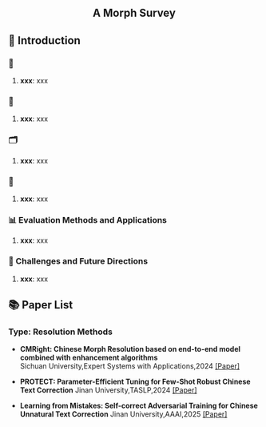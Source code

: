 <div align="center"><h2> A Morph Survey</h2></div>

## 🔗 Introduction

### 🎯

1. **xxx**:
   xxx

### 📜

1. **xxx**:
   xxx

### 🗂️

1. **xxx**:
   xxx

### 🔧

1. **xxx**:
   xxx

### 📊 Evaluation Methods and Applications

1. **xxx**:
   xxx

### 🚀 Challenges and Future Directions

1. **xxx**:
   xxx

## 📚 Paper List

### Type: Resolution Methods

- **CMRight: Chinese Morph Resolution based on end-to-end model combined with enhancement algorithms**  
  Sichuan University,Expert Systems with Applications,2024 [[Paper]](https://doi.org/10.1016/j.eswa.2024.124294)

- **PROTECT: Parameter-Efficient Tuning for Few-Shot Robust Chinese Text Correction**
  Jinan University,TASLP,2024 [[Paper]](https://ieeexplore.ieee.org/abstract/document/10557151)

- **Learning from Mistakes: Self-correct Adversarial Training for Chinese Unnatural Text Correction**
  Jinan University,AAAI,2025 [[Paper]](https://arxiv.org/abs/2412.17279)
